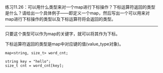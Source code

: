 练习11.26：可以用什么类型来对一个map进行下标操作？下标运算符返回的类型是什么？请给出一个具体例子——即定义一个map，然后写出一个可以用来对map进行下标操作的类型以及下标运算符将会返回的类型。

---

只要这个类型可以作为map的关键字，就可以将其作为下标。

下标运算符返回的类型是map中对应键的值(value_type对象)。

```
map<string, size_t> word_cnt;

string key = "hello";
size_t cnt = word_cnt[key];
```
